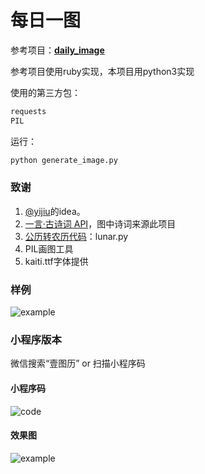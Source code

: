 # 每日一图

参考项目：[**daily_image**](https://github.com/renyijiu/daily_image)

参考项目使用ruby实现，本项目用python3实现

使用的第三方包：

```python
requests
PIL
```

运行：
```python
python generate_image.py
```

### 致谢

1. [@yijiu](https://github.com/renyijiu)的idea。
2. [一言·古诗词 API](https://github.com/xenv/gushici)，图中诗词来源此项目
3. [公历转农历代码](https://www.cnblogs.com/hhh5460/p/4302499.html)：lunar.py
4. PIL画图工具
5. kaiti.ttf字体提供

### 样例

![example](https://raw.githubusercontent.com/wnma3mz/Tools/master/daily_image/1539256829.png)

### 小程序版本

微信搜索“壹图历” or 扫描小程序码

#### 小程序码
![code](http://b223.photo.store.qq.com/psb?/V13yx70P3AqZjc/06aqC8FGsSzrce.6mM0dMFfG4h2Zq36np.4pawCcyBk!/b/dN8AAAAAAAAA&bo=AgECAQIBAgERECc!&rf=viewer_311&t=5)

#### 效果图
![example](http://b268.photo.store.qq.com/psb?/V13yx70P3AqZjc/DOB7t9EkzXULZqfioNFItjaHLh2njSlbThNA5iZqqW0!/c/dAwBAAAAAAAA&bo=OAQRBjgEEQYDEDU!)